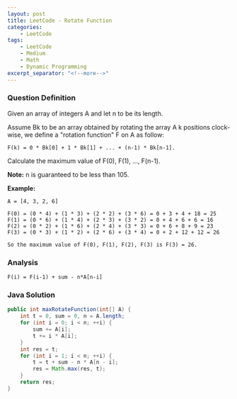 ```yaml
---
layout: post
title: LeetCode - Rotate Function
categories:
    - LeetCode
tags:
    - LeetCode
    - Medium
    - Math
    - Dynamic Programming
excerpt_separator: "<!--more-->"
---
```


### Question Definition

Given an array of integers A and let n to be its length.
<!--more-->

Assume Bk to be an array obtained by rotating the array A k positions clock-wise, we define a "rotation function" F on A as follow:

`F(k) = 0 * Bk[0] + 1 * Bk[1] + ... + (n-1) * Bk[n-1].`

Calculate the maximum value of F(0), F(1), ..., F(n-1).

**Note:**
n is guaranteed to be less than 105.

**Example:**
```
A = [4, 3, 2, 6]

F(0) = (0 * 4) + (1 * 3) + (2 * 2) + (3 * 6) = 0 + 3 + 4 + 18 = 25
F(1) = (0 * 6) + (1 * 4) + (2 * 3) + (3 * 2) = 0 + 4 + 6 + 6 = 16
F(2) = (0 * 2) + (1 * 6) + (2 * 4) + (3 * 3) = 0 + 6 + 8 + 9 = 23
F(3) = (0 * 3) + (1 * 2) + (2 * 6) + (3 * 4) = 0 + 2 + 12 + 12 = 26

So the maximum value of F(0), F(1), F(2), F(3) is F(3) = 26.
```

### Analysis

`F(i) = F(i-1) + sum - n*A[n-i]`

### Java Solution
```java
public int maxRotateFunction(int[] A) {
    int t = 0, sum = 0, n = A.length;
    for (int i = 0; i < n; ++i) {
        sum += A[i];
        t += i * A[i];
    }
    int res = t;
    for (int i = 1; i < n; ++i) {
        t = t + sum - n * A[n - i];
        res = Math.max(res, t);
    }
    return res;
}
```